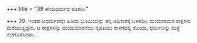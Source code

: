 +++
title = "39 ಈಯಧರ್ಮವ ಪತಿಕರಿಸಿ"

+++
39. ಇಂತಹ ಅಧರ್ಮವನ್ನೇ ಹಿಡಿದು ಭೂಮಿಯನ್ನು ತನ್ನ ಅಧಿಕಾರಕ್ಕೆ ಒಳಪಡಿಸಿ ದುಂದುನಾಮಕ ರಾಕ್ಷಸನು ಮೆರೆಯುತ್ತಿದ್ದನು. ಆ ರಾಕ್ಷಸನನ್ನು ದುಂದುಮಾರನೆಂಬ ನೃಪತಿಯು ಕಾಳಗದಲ್ಲಿ ಕೊಂದು, ಧರ್ಮವನ್ನು ಮತ್ತೆ ನೆಲೆಗೊಳಿಸಿದನು.